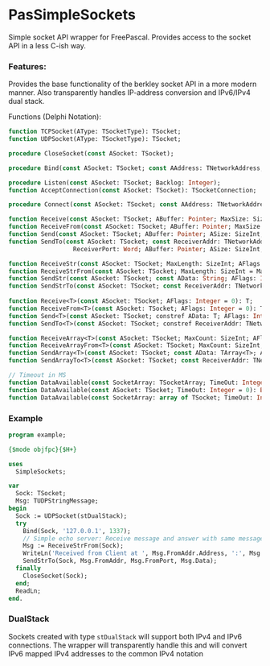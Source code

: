 # PasSimpleSockets
Simple socket API wrapper for FreePascal.
Provides access to the socket API in a less C-ish way.

### Features:
Provides the base functionality of the berkley socket API in a more modern manner. Also transparently handles IP-address conversion and IPv6/IPv4 dual stack.

Functions (Delphi Notation):
```pascal
function TCPSocket(AType: TSocketType): TSocket; 
function UDPSocket(AType: TSocketType): TSocket; 

procedure CloseSocket(const ASocket: TSocket); 

procedure Bind(const ASocket: TSocket; const AAddress: TNetworkAddress; APort: Word);

procedure Listen(const ASocket: TSocket; Backlog: Integer); 
function AcceptConnection(const ASocket: TSocket): TSocketConnection; 

procedure Connect(const ASocket: TSocket; const AAddress: TNetworkAddress; APort: Word); 

function Receive(const ASocket: TSocket; ABuffer: Pointer; MaxSize: SizeInt; AFlags: Integer = 0): SizeInt; 
function ReceiveFrom(const ASocket: TSocket; ABuffer: Pointer; MaxSize: SizeInt; AFlags: Integer = 0): TReceiveFromResult;
function Send(const ASocket: TSocket; ABuffer: Pointer; ASize: SizeInt; AFlags: Integer = 0): SizeInt; 
function SendTo(const ASocket: TSocket; const ReceiverAddr: TNetworkAddress;
                  ReceiverPort: Word; ABuffer: Pointer; ASize: SizeInt; AFlags: Integer = 0): SizeInt; 

function ReceiveStr(const ASocket: TSocket; MaxLength: SizeInt; AFlags: Integer = 0): String; 
function ReceiveStrFrom(const ASocket: TSocket; MaxLength: SizeInt = MaxUDPPackageSize; AFlags: Integer = 0): TReceiveFromStringMessage; 
function SendStr(const ASocket: TSocket; const AData: String; AFlags: Integer = 0): SizeInt; 
function SendStrTo(const ASocket: TSocket; const ReceiverAddr: TNetworkAddress; ReceiverPort: Word; const AData: String; AFlags: Integer = 0): SizeInt; 
 
function Receive<T>(const ASocket: TSocket; AFlags: Integer = 0): T; 
function ReceiveFrom<T>(const ASocket: TSocket; AFlags: Integer = 0): TReceiveFromMessage<T>; 
function Send<T>(const ASocket: TSocket; constref AData: T; AFlags: Integer = 0): SizeInt; 
function SendTo<T>(const ASocket: TSocket; constref ReceiverAddr: TNetworkAddress; ReceiverPort: Word; const AData: T; AFlags: Integer = 0): SizeInt; 

function ReceiveArray<T>(const ASocket: TSocket; MaxCount: SizeInt; AFlags: Integer = 0): TArray<T>; 
function ReceiveArrayFrom<T>(const ASocket: TSocket; MaxCount: SizeInt; AFlags: Integer = 0): TReceiveFromMessage<TArray<T>>; 
function SendArray<T>(const ASocket: TSocket; const AData: TArray<T>; AFlags: Integer = 0): SizeInt; 
function SendArrayTo<T>(const ASocket: TSocket; const ReceiverAddr: TNetworkAddress; ReceiverPort: Word; const AData: TArray<T>; AFlags: Integer = 0): SizeInt; 

// Timeout in MS
function DataAvailable(const SocketArray: TSocketArray; TimeOut: Integer = 0): TSocketArray; 
function DataAvailable(const ASocket: TSocket; TimeOut: Integer = 0): Boolean; 
function DataAvailable(const SocketArray: array of TSocket; TimeOut: Integer = 0): TSocketArray;  
```

### Example
```pascal
program example;

{$mode objfpc}{$H+}

uses
  SimpleSockets;

var
  Sock: TSocket;
  Msg: TUDPStringMessage;
begin
  Sock := UDPSocket(stDualStack);
  try
    Bind(Sock, '127.0.0.1', 1337);
    // Simple echo server: Receive message and answer with same message
    Msg := ReceiveStrFrom(Sock);
    WriteLn('Received from Client at ', Msg.FromAddr.Address, ':', Msg.FromPort,' message: ', Msg.Data);
    SendStrTo(Sock, Msg.FromAddr, Msg.FromPort, Msg.Data);
  finally
    CloseSocket(Sock);
  end;
  ReadLn;
end.
```

### DualStack
Sockets created with type `stDualStack` will support both IPv4 and IPv6 connections. The wrapper will transparently handle this and will convert IPv6 mapped IPv4 addresses to the common IPv4 notation
